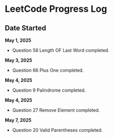 # LeetCode Progress Log

## Date Started
**May 1, 2025**
  
 - Question 58 Length OF Last Word completed.

**May 3, 2025**

 - Question 66 Plus One completed.

**May 4, 2025**

 - Question 9 Palindrome completed.


**May 4, 2025**

 - Question 27 Remove Element completed.


**May 7, 2025**

 - Question 20 Valid Parentheses completed.


